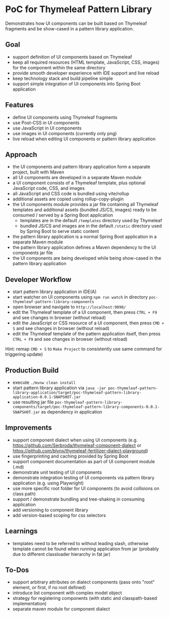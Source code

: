 # PoC for Thymeleaf Pattern Library

Demonstrates how UI components can be built based on Thymeleaf fragments and be show-cased in a pattern library application.

## Goal

- support definition of UI components based on Thymeleaf
- keep all required resources (HTML template, JavaScript, CSS, images) for the component within the same directory
- provide smooth developer experience with IDE support and live reload
- keep technology stack and build pipeline simple
- support simple integration of UI components into Spring Boot application


## Features

- define UI components using Thymeleaf fragments
- use Post-CSS in UI components
- use JavaScript in UI components
- use images in UI components (currently only png)
- live reload when editing UI components or pattern library application


## Approach

- the UI components and pattern library application form a separate project, built with Maven
- all UI components are developed in a separate Maven module
- a UI component consists of a Thymeleaf template, plus optional JavaScript code, CSS, and images
- all JavaScript and CSS code is bundled using vite/rollup
- additional assets are copied using rollup-copy-plugin
- the UI components module provides a jar file containing all Thymeleaf templates and additional assets (bundled JS/CS, images) ready to be consumed / served by a Spring Boot application
  - templates are in the default `/templates` directory used by Thymeleaf
  - bundled JS/CS and images are in the default `/static` directory used by Spring Boot to serve static content
- the pattern library application is a normal Spring Boot application in a separate Maven module
- the pattern library application defines a Maven dependency to the UI components jar file
- the UI components are being developed while being show-cased in the pattern library application


## Developer Workflow

- start pattern library application in IDE(A)
- start watcher on UI components using `npm run watch` in directory `poc-thymeleaf-pattern-library-components`
- open browser and navigate to `http://localhost:9090/`
- edit the Thymeleaf template of a UI component, then press `CTRL + F9` and see changes in browser (without reload)
- edit the JavaScript or CSS resource of a UI component, then press `CMD + S` and see changes in browser (without reload)
- edit the Thymeleaf template of the pattern application itself, then press `CTRL + F9`  and see changes in browser (without reload)

Hint: remap `CMD + S` to `Make Project` to consistently use same command for triggering update)


## Production Build

- execute `./mvnw clean install`
- start pattern library application via `java -jar poc-thymeleaf-pattern-library-application/target/poc-thymeleaf-pattern-library-application-0.0.1-SNAPSHOT.jar`
- use resulting jar file `poc-thymeleaf-pattern-library-components/target/poc-thymeleaf-pattern-library-components-0.0.1-SNAPSHOT.jar` as dependency in application


## Improvements

- support component dialect when using UI components (e.g. https://github.com/Serbroda/thymeleaf-component-dialect or https://github.com/blynx/thymeleaf-fertilizer-dialect-playground)
- use fingerprinting and caching provided by Spring Boot
- support component documentation as part of UI component module (<component>.md)
- demonstrate unit testing of UI components
- demonstrate integration testing of UI components via pattern library application (e.g. using Playwright)
- use more specific root folder for UI components (to avoid collisions on class path)
- support / demonstrate bundling and tree-shaking in consuming application
- add versioning to component library 
- add version-based scoping for css selectors


## Learnings

- templates need to be referred to without leading slash, otherwise template cannot be found when running application from jar (probably due to different classloader hierarchy in fat jar)


## To-Dos

- support arbitrary attributes on dialect components (pass onto "root" element, or first, if no root defined)
- introduce list component with complex model object
- strategy for registering components (with static and classpath-based implementation)
- separate maven module for component dialect